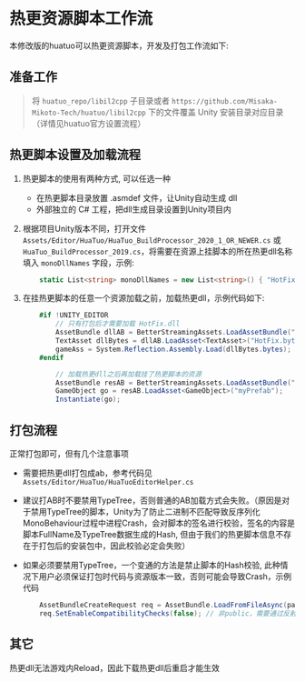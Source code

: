 # 热更资源脚本工作流

本修改版的huatuo可以热更资源脚本，开发及打包工作流如下:

## 准备工作
  >将 `huatuo_repo/libil2cpp` 子目录或者 `https://github.com/Misaka-Mikoto-Tech/huatuo/libil2cpp` 下的文件覆盖 Unity 安装目录对应目录（详情见huatuo官方设置流程）

## 热更脚本设置及加载流程
1. 热更脚本的使用有两种方式, 可以任选一种
    - 在热更脚本目录放置 .asmdef 文件，让Unity自动生成 dll
    - 外部独立的 C# 工程，把dll生成目录设置到Unity项目内    

2. 根据项目Unity版本不同，打开文件 `Assets/Editor/HuaTuo/HuaTuo_BuildProcessor_2020_1_OR_NEWER.cs` 或 `HuaTuo_BuildProcessor_2019.cs`，将需要在资源上挂脚本的所在热更dll名称填入 `monoDllNames` 字段，示例:
    ```csharp
        static List<string> monoDllNames = new List<string>() { "HotFix.dll"};
    ```
3. 在挂热更脚本的任意一个资源加载之前，加载热更dll，示例代码如下:
    ```csharp
        #if !UNITY_EDITOR
            // 只有打包后才需要加载 HotFix.dll
            AssetBundle dllAB = BetterStreamingAssets.LoadAssetBundle("huatuo");
            TextAsset dllBytes = dllAB.LoadAsset<TextAsset>("HotFix.bytes");
            gameAss = System.Reflection.Assembly.Load(dllBytes.bytes);
        #endif

            // 加载热更dll之后再加载挂了热更脚本的资源
            AssetBundle resAB = BetterStreamingAssets.LoadAssetBundle("artRes");
            GameObject go = resAB.LoadAsset<GameObject>("myPrefab");
            Instantiate(go);
    ```
## 打包流程
正常打包即可，但有几个注意事项
* 需要把热更dll打包成ab，参考代码见 `Assets/Editor/HuaTuo/HuaTuoEditorHelper.cs`
* 建议打AB时不要禁用TypeTree，否则普通的AB加载方式会失败。（原因是对于禁用TypeTree的脚本，Unity为了防止二进制不匹配导致反序列化MonoBehaviour过程中进程Crash，会对脚本的签名进行校验，签名的内容是脚本FullName及TypeTree数据生成的Hash, 但由于我们的热更脚本信息不存在于打包后的安装包中，因此校验必定会失败）

* 如果必须要禁用TypeTree，一个变通的方法是禁止脚本的Hash校验, 此种情况下用户必须保证打包时代码与资源版本一致，否则可能会导致Crash，示例代码
    ```csharp
        AssetBundleCreateRequest req = AssetBundle.LoadFromFileAsync(path);
        req.SetEnableCompatibilityChecks(false); // 非public，需要通过反射调用
    ```

## 其它
热更dll无法游戏内Reload，因此下载热更dll后重启才能生效